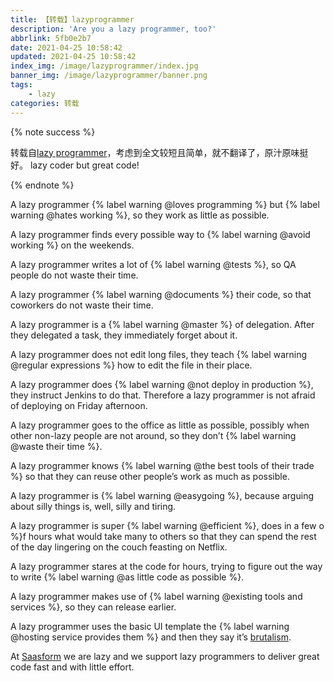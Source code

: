 ```yaml
---
title: 【转载】lazyprogrammer
description: 'Are you a lazy programmer, too?'
abbrlink: 5fb0e2b7
date: 2021-04-25 10:58:42
updated: 2021-04-25 10:58:42
index_img: /image/lazyprogrammer/index.jpg
banner_img: /image/lazyprogrammer/banner.png
tags:
    - lazy
categories: 转载
---
```


{% note success %}

转载自[lazy programmer](https://www.lazyprogrammer.it/)，考虑到全文较短且简单，就不翻译了，原汁原味挺好。
lazy coder but great code!

{% endnote %}

A lazy programmer {% label warning @loves programming %} but {% label warning @hates working %}, so they work as little as possible.

A lazy programmer finds every possible way to {% label warning @avoid working %} on the weekends.

A lazy programmer writes a lot of {% label warning @tests %}, so QA people do not waste their time.

A lazy programmer {% label warning @documents %} their code, so that coworkers do not waste their time.

A lazy programmer is a {% label warning @master %} of delegation. After they delegated a task, they immediately forget about it.

A lazy programmer does not edit long files, they teach {% label warning @regular expressions %} how to edit the file in their place.

A lazy programmer does {% label warning @not deploy in production %}, they instruct Jenkins to do that. Therefore a lazy programmer is not afraid of deploying on Friday afternoon.

A lazy programmer goes to the office as little as possible, possibly when other non-lazy people are not around, so they don’t {% label warning @waste their time %}.

A lazy programmer knows {% label warning @the best tools of their trade %} so that they can reuse other people’s work as much as possible.

A lazy programmer is {% label warning @easygoing %}, because arguing about silly things is, well, silly and tiring.

A lazy programmer is super {% label warning @efficient %}, does in a few o %}f hours what would take many to others so that they can spend the rest of the day lingering on the couch feasting on Netflix.

A lazy programmer stares at the code for hours, trying to figure out the way to write {% label warning @as little code as possible %}.

A lazy programmer makes use of {% label warning @existing tools and services %}, so they can release earlier.

A lazy programmer uses the basic UI template the {% label warning @hosting service provides them %} and then they say it’s [brutalism](https://brutalist-web.design/).

At [Saasform](https://saasform.dev) we are lazy and we support lazy programmers to deliver great code fast and with little effort.